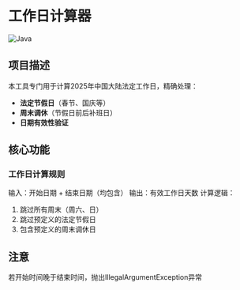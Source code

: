 # 工作日计算器

![Java](https://img.shields.io/badge/Java-8%2B-blue)

## 项目描述
本工具专门用于计算2025年中国大陆法定工作日，精确处理：
- ​**法定节假日**​（春节、国庆等）
- ​**周末调休**​（节假日前后补班日）
- ​**日期有效性验证**

## 核心功能
### 工作日计算规则

输入：开始日期 + 结束日期（均包含）
输出：有效工作日天数
计算逻辑：
1. 跳过所有周末（周六、日）
2. 跳过预定义的法定节假日
3. 包含预定义的周末调休日

## 注意

若开始时间晚于结束时间，抛出IllegalArgumentException异常